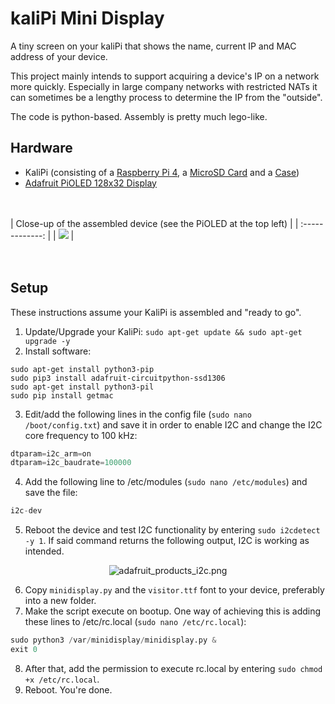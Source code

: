 kaliPi Mini Display
========================

A tiny screen on your kaliPi that shows the name, current IP and MAC address of your device.

This project mainly intends to support acquiring a device's IP on a network more quickly. Especially in large company networks with restricted NATs it can sometimes be a lengthy process to determine the IP from the "outside".

The code is python-based. Assembly is pretty much lego-like.

## Hardware
+ KaliPi (consisting of a [Raspberry Pi 4](https://www.raspberrypi.com/products/raspberry-pi-4-model-b/), a [MicroSD Card](https://www.westerndigital.com/products/memory-cards/sandisk-extreme-uhs-i-microsd#SDSQXAF-032G-GN6MA) and a [Case](https://geekworm.com/collections/raspberry-pi/products/raspberry-pi-4-model-b-armor-aluminum-alloy-case-protective-shell))
+ [Adafruit PiOLED 128x32 Display](https://learn.adafruit.com/adafruit-pioled-128x32-mini-oled-for-raspberry-pi/usage)

<br></br>
| Close-up of the assembled device (see the PiOLED at the top left)   |
| :-------------: | 
| [![](https://i.imgur.com/EokJJlH.jpg?raw=true)](https://i.imgur.com/EokJJlH.jpg)   |   
<br></br>

## Setup
These instructions assume your KaliPi is assembled and "ready to go".
1. Update/Upgrade your KaliPi: `sudo apt-get update && sudo apt-get upgrade -y`
2. Install software:
```
sudo apt-get install python3-pip
sudo pip3 install adafruit-circuitpython-ssd1306
sudo apt-get install python3-pil
sudo pip install getmac
```
3. Edit/add the following lines in the config file (`sudo nano /boot/config.txt`) and save it in order to enable I2C and change the I2C core frequency to 100 kHz:
```python
dtparam=i2c_arm=on
dtparam=i2c_baudrate=100000
```
4. Add the following line to /etc/modules (`sudo nano /etc/modules`) and save the file:
```python
i2c-dev
```
5. Reboot the device and test I2C functionality by entering `sudo i2cdetect -y 1`. If said command returns the following output, I2C is working as intended.
<p align="center">
  <img class="74057-asset img-responsive" srcset="https://cdn-learn.adafruit.com/assets/assets/000/074/057/medium260/adafruit_products_i2c.png?1554480832 260w, https://cdn-learn.adafruit.com/assets/assets/000/074/057/medium640/adafruit_products_i2c.png?1554480832 640w, https://cdn-learn.adafruit.com/assets/assets/000/074/057/medium800/adafruit_products_i2c.png?1554480832 800w, https://cdn-learn.adafruit.com/assets/assets/000/074/057/large1024/adafruit_products_i2c.png?1554480832 1024w" sizes="(max-width: 768px) 100vw, (max-width: 1024px) 65vw, (max-width: 1365px) 47vw, 750px" src="https://cdn-learn.adafruit.com/assets/assets/000/074/057/medium800/adafruit_products_i2c.png?1554480832" alt="adafruit_products_i2c.png">
</p>

6. Copy `minidisplay.py` and the `visitor.ttf` font to your device, preferably into a new folder.
7. Make the script execute on bootup. One way of achieving this is adding these lines to /etc/rc.local (`sudo nano /etc/rc.local`):
```python
sudo python3 /var/minidisplay/minidisplay.py &
exit 0
```
8. After that, add the permission to execute rc.local by entering `sudo chmod +x /etc/rc.local`.
9. Reboot. You're done.

<br></br>
